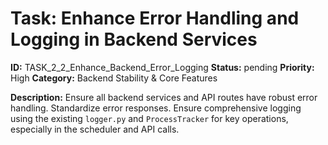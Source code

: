 # Task: Enhance Error Handling and Logging in Backend Services

**ID:** TASK_2_2_Enhance_Backend_Error_Logging
**Status:** pending
**Priority:** High
**Category:** Backend Stability & Core Features

**Description:**
Ensure all backend services and API routes have robust error handling. Standardize error responses. Ensure comprehensive logging using the existing `logger.py` and `ProcessTracker` for key operations, especially in the scheduler and API calls.
